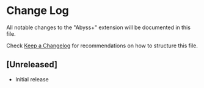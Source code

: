 # Change Log

All notable changes to the "Abyss+" extension will be documented in this file.

Check [Keep a Changelog](http://keepachangelog.com/) for recommendations on how to structure this file.

## [Unreleased]

- Initial release
